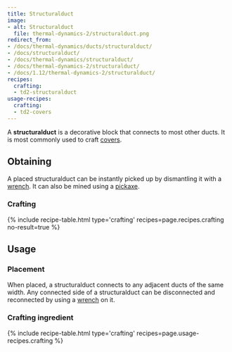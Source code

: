 ```yaml
---
title: Structuralduct
image:
- alt: Structuralduct
  file: thermal-dynamics-2/structuralduct.png
redirect_from:
- /docs/thermal-dynamics/ducts/structuralduct/
- /docs/structuralduct/
- /docs/thermal-dynamics/structuralduct/
- /docs/thermal-dynamics-2/structuralduct/
- /docs/1.12/thermal-dynamics-2/structuralduct/
recipes:
  crafting:
  - td2-structuralduct
usage-recipes:
  crafting:
  - td2-covers
---
```


A **structuralduct** is a decorative block that connects to most other ducts. It
is most commonly used to craft [covers](/docs/1.12/thermal-dynamics/covers/).


Obtaining
---------

A placed structuralduct can be instantly picked up by dismantling it with a
[wrench](/docs/1.12/wrenches/). It can also be mined using a
[pickaxe](https://minecraft.gamepedia.com/Pickaxe).

### Crafting
{% include recipe-table.html type='crafting' recipes=page.recipes.crafting no-result=true %}


Usage
-----

### Placement
When placed, a structuralduct connects to any adjacent ducts of the same width.
Any connected side of a structuralduct can be disconnected and reconnected by
using a [wrench](/docs/1.12/wrenches/) on it.

### Crafting ingredient
{% include recipe-table.html type='crafting' recipes=page.usage-recipes.crafting %}
